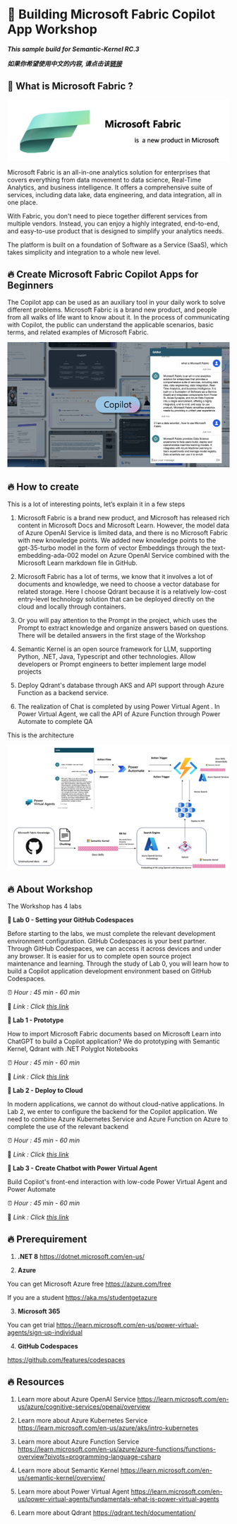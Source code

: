 # **🫵 Building Microsoft Fabric Copilot App Workshop**

***This sample build for Semantic-Kernel RC.3***

***如果你希望使用中文的内容, 请点击该[链接](./README-ZH-CN.md)***

## **📡 What is Microsoft Fabric ?**

![Microsoft Fabric](./imgs/intro/fabric.png)

Microsoft Fabric is an all-in-one analytics solution for enterprises that covers everything from data movement to data science, Real-Time Analytics, and business intelligence. It offers a comprehensive suite of services, including data lake, data engineering, and data integration, all in one place.

With Fabric, you don't need to piece together different services from multiple vendors. Instead, you can enjoy a highly integrated, end-to-end, and easy-to-use product that is designed to simplify your analytics needs.

The platform is built on a foundation of Software as a Service (SaaS), which takes simplicity and integration to a whole new level.


## **🔥 Create Microsoft Fabric Copilot Apps for Beginners**

The Copilot app can be used as an auxiliary tool in your daily work to solve different problems. Microsoft Fabric is a brand new product, and people from all walks of life want to know about it. In the process of communicating with Copilot, the public can understand the applicable scenarios, basic terms, and related examples of Microsoft Fabric.

![copilot](./imgs/intro/copilot.png)


## **🔥 How to create**

This is a lot of interesting points, let’s explain it in a few steps

1. Microsoft Fabric is a brand new product, and Microsoft has released rich content in Microsoft Docs and Microsoft Learn. However, the model data of Azure OpenAI Service is limited data, and there is no Microsoft Fabric with new knowledge points. We added new knowledge points to the gpt-35-turbo model in the form of vector Embeddings through the text-embedding-ada-002 model on Azure OpenAI Service combined with the Microsoft Learn markdown file in GitHub.

2. Microsoft Fabric has a lot of terms, we know that it involves a lot of documents and knowledge, we need to choose a vector database for related storage. Here I choose Qdrant because it is a relatively low-cost entry-level technology solution that can be deployed directly on the cloud and locally through containers.

3. Or you will pay attention to the Prompt in the project, which uses the Prompt to extract knowledge and organize answers based on questions. There will be detailed answers in the first stage of the Workshop

4. Semantic Kernel is an open source framework for LLM, supporting Python, .NET, Java, Typescript and other technologies. Allow developers or Prompt engineers to better implement large model projects

5. Deploy Qdrant's database through AKS and API support through Azure Function as a backend service.

6. The realization of Chat is completed by using Power Virtual Agent . In Power Virtual Agent, we call the API of Azure Function through Power Automate to complete QA

This is the architecture

![statck](./imgs/intro/stack.png)



## **🔥 About Workshop**


The Workshop has 4 labs


**🧪 Lab 0 - Setting your GitHub Codespaces** 

Before starting to the labs, we must complete the relevant development environment configuration. GitHub Codespaces is your best partner. Through GitHub Codespaces, we can access it across devices and under any browser. It is easier for us to complete open source project maintenance and learning. Through the study of Lab 0, you will learn how to build a Copilot application development environment based on GitHub Codespaces.

⏰ *Hour : 45 min - 60 min*

🔗 *Link : Click [this link](./labs/en/lab0/README.md)*


**🧪 Lab 1 - Prototype** 

How to import Microsoft Fabric documents based on Microsoft Learn into ChatGPT to build a Copilot application? We do prototyping with Semantic Kernel, Qdrant with .NET Polyglot Notebooks


⏰ *Hour :  45 min - 60 min*

🔗 *Link :</u> Click [this link](./labs/en/lab1/README.md)*


**🧪 Lab 2 - Deploy to Cloud**

In modern applications, we cannot do without cloud-native applications. In Lab 2, we enter to configure the backend for the Copilot application. We need to combine Azure Kubernetes Service and Azure Function on Azure to complete the use of the relevant backend


⏰ *Hour :  45 min - 60 min*

🔗 *Link :</u> Click [this link](./labs/en/lab2/README.md)*



**🧪 Lab 3 - Create Chatbot with Power Virtual Agent**

Build Copilot's front-end interaction with low-code Power Virtual Agent and Power Automate


⏰ *Hour :  45 min - 60 min*

🔗 *Link :</u> Click [this link](./labs/en/lab3/README.md)*


## **🔥 Prerequirement**

1. **.NET 8** https://dotnet.microsoft.com/en-us/
   
2. **Azure** 

You can get Microsoft Azure free https://azure.com/free 

If you are a student https://aka.ms/studentgetazure 

3. **Microsoft 365**

You can get trial https://learn.microsoft.com/en-us/power-virtual-agents/sign-up-individual

4. **GitHub Codespaces**

https://github.com/features/codespaces

## **🔥 Resources**

1. Learn more about Azure OpenAI Service https://learn.microsoft.com/en-us/azure/cognitive-services/openai/overview

2. Learn more about Azure Kubernetes Service https://learn.microsoft.com/en-us/azure/aks/intro-kubernetes

3. Learn more about Azure Function Service https://learn.microsoft.com/en-us/azure/azure-functions/functions-overview?pivots=programming-language-csharp


4. Learn more about Semantic Kernel https://learn.microsoft.com/en-us/semantic-kernel/overview/

5. Learn more about Power Virtual Agent https://learn.microsoft.com/en-us/power-virtual-agents/fundamentals-what-is-power-virtual-agents

6. Learn more about Qdrant https://qdrant.tech/documentation/













